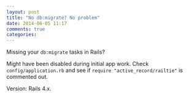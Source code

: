 ```yaml
---
layout: post
title: "No db:migrate? No problem"
date: 2014-06-05 11:17
comments: true
categories: 
---
```


Missing your `db:migrate` tasks in Rails?

Might have been disabled during initial app work.  Check `config/application.rb` and see if `require "active_record/railtie"` is commented out.

Version: Rails 4.x.
